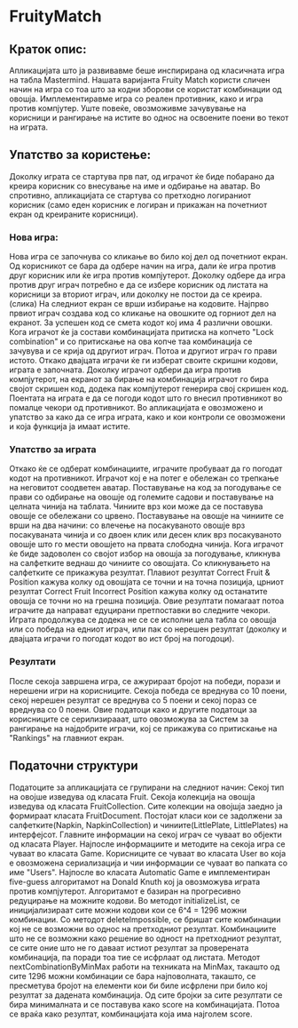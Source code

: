 # FruityMatch

## Краток опис:

Апликацијата што ја развивавме беше инспирирана од класичната игра на табла Mastermind. Нашата варијанта Fruity Match користи сличен начин на игра со тоа што за кодни зборови се користат комбинации од овошја.
Имплементиравме игра со реален противник, како и игра против компјутер. Уште повеќе, овозможивме зачувување на корисници и рангирање на истите во однос на освоените поени во текот на играта.

## Упатство за користење:

Доколку играта се стартува прв пат, од играчот ќе биде побарано да креира корисник со внесување на име и одбирање на аватар. Во спротивно, апликацијата се стартува со претходно логираниот корисник (само еден корисник е логиран и прикажан на почетниот екран од креираните корисници).

### Нова игра:

Нова игра се започнува со кликање во било кој дел од почетниот екран. Од корисникот се бара да одбере начин на игра, дали ќе игра против друг корисник или ќе игра против компјутерот. Доколку одбере да игра против друг играч потребно е да се избере корисник од листата на корисници за вториот играч, или доколку не постои да се креира. 
(слика)
На следниот екран се врши избирање на кодовите. Најпрво првиот играч создава код со кликање на овошките од горниот дел на екранот. За успешен код се смета кодот кој има 4 различни овошки. Кога играчот ќе ја состави комбинацијата притиска на копчето "Lock combination" и со притискање на ова копче таа комбинација се зачувува и се крија од другиот играч. Потоа и другиот играч го прави истото.
Откако двајцата играчи ќе ги изберат своите скришни кодови, играта е започната. Доколку играчот одбери да игра против компјутерот, на екранот за бирање на комбинација играчот го бира својот скришен код, додека пак компјутерот генерира свој скришен код. Поентата на играта е да се погоди кодот што го внесил противникот во помалце чекори од противникот.
Во апликацијата е овозможено и упатство за како да се игра играта, како и кои контроли се овозможени и која функција ја имаат истите.

### Упатство за играта
Откако ќе се одберат комбинациите, играчите пробуваат да го погодат кодот на противникот. Играчот кој е на потег е обележан со трепкање на неговитот соодветен аватар. Поставување на код за погодување се прави со одбирање на овошје од големите садови и поставување на целната чинија на таблата. Чиниите врз кои може да се поставува овошје се обележани со црвено.
Поставување на овошје на чиниите се врши на два начини: со влечење на посакуваното овошје врз посакуваната чинија и со двоен клик или десен клик врз посакуваното овошје што го мести овошјето на првата слободна чинија.
Кога играчот ќе биде задоволен со својот избор на овошја за погодување, кликнува на салфетките веднаш до чиниите со овошјата. Со кликнувањето на салфетките се прикажува резултат.
Плавиот резултат Correct Fruit & Position кажува колку од овошјата се точни и на точна позиција, црниот резултат Correct Fruit Incorrect Position кажува колку од останатите овошја се точни но на грешна позиција. Овие резултати помагаат потоа играчите да направат едуцирани претпоставки во следните чекори.
Играта продолжува се додека не се се исполни цела табла со овошја или со победа на едниот играч, или пак со нерешен резултат (доколку и двајцата играчи го погодат кодот во ист број на погодоци).


### Резултати
После секоја завршена игра, се ажурираат бројот на победи, порази и нерешени игри на корисниците. Секоја победа се вреднува со 10 поени, секој нерешен резултат се вреднува со 5 поени и секој пораз се вреднува со 0 поени.
Овие податоци како и другите податоци за корисниците се серилизирааат, што овозможува за Систем за рангирање на најдобрите играчи, кој се прикажува со притискање на "Rankings" на главниот екран.

## Податочни структури

Податоците за апликацијата се групирани на следниот начин:
Секој тип на овојше изведува од класата Fruit. Секоја колекција на овошја изведува од класата FruitCollection. Сите колекции на овојшја заедно ја формираат класата FruitDocument. Постојат класи кои се задолжени за салфетките(Napkin, NapkinCollection) и чиниите(LittlePlate, LittlePlates) на интерфејсот.
Главните информации на секој играч се чуваат во објекти од класата Player. Најпосле информациите и методите на секоја игра се чуваат во класата Game.
Корисниците се чуваат во класата User во која е овозможена сериализација и чии информации се чуваат во папката со име "Users".
Најпосле во класата Automatic Game е имплементиран five-guess алгоритамот на Donald Knuth кој ја овозможува играта против компјутерот. Алгоритамот е базиран на прогресивно редуцирање на можните кодови.
Во методот initializeList, се иницијализираат сите можни кодови кои се 6^4 = 1296 можни комбинации. Со методот deleteImpossible, се бришат сите комбинации кој не се возможни во однос на претходниот резултат. Комбинациите што не се возможни како решение во одност на претходниот резултат, се сите оние што не го даваат истиот резултат за проверената комбинација, па поради тоа тие се исфрлаат од листата.
Методот nextCombinationByMinMax работи на техниката на MinMax, такашто од сите 1296 можни комбинации се бара најповолната, такашто, се пресметува бројот на елементи кои би биле исфрлени при било кој резултат за дадената комбинација. Од сите бројки за сите резултати се бира минималната и се поставува како score на комбинацијата. Потоа се враќа како резултат, комбинацијата која има најголем score.
